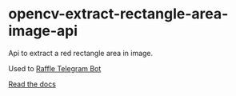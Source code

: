 # opencv-extract-rectangle-area-image-api

Api to extract a red rectangle area in image.

Used to [Raffle Telegram Bot](#)

[Read the docs](./docs/README.md)